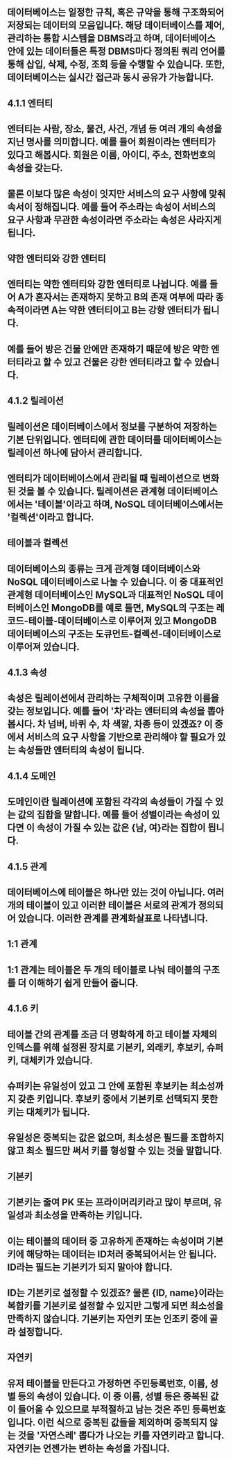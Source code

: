## 데이터베이스는 일정한 규칙, 혹은 규약을 통해 구조화되어 저장되는 데이터의 모음입니다. 해당 데이터베이스를 제어, 관리하는 통합 시스템을 DBMS라고 하며, 데이터베이스 안에 있는 데이터들은 특정 DBMS마다 정의된 쿼리 언어를 통해 삽입, 삭제, 수정, 조회 등을 수행할 수 있습니다. 또한, 데이터베이스는 실시간 접근과 동시 공유가 가능합니다.

## 4.1.1 엔터티
## 엔터티는 사람, 장소, 물건, 사건, 개념 등 여러 개의 속성을 지닌 명사를 의미합니다. 예를 들어 회원이라는 엔터티가 있다고 해봅시다. 회원은 이름, 아이디, 주소, 전화번호의 속성을 갖는다.
## 물론 이보다 많은 속성이 잇지만 서비스의 요구 사항에 맞춰 속서이 정해집니다. 예를 들어 주소라는 속성이 서비스의 요구 사항과 무관한 속성이라면 주소라는 속성은 사라지게 됩니다.

## 약한 엔터티와 강한 엔터티
## 엔터티는 약한 엔터티와 강한 엔터티로 나뉩니다. 예를 들어 A가 혼자서는 존재하지 못하고 B의 존재 여부에 따라 종속적이라면 A는 약한 엔터티이고 B는 강항 엔터티가 됩니다.
## 예를 들어 방은 건물 안에만 존재하기 때문에 방은 약한 엔터티라고 할 수 있고 건물은 강한 엔터티라고 할 수 있습니다.

## 4.1.2 릴레이션
## 릴레이션은 데이터베이스에서 정보를 구분하여 저장하는 기본 단위입니다. 엔터티에 관한 데이터를 데이터베이스는 릴레이션 하나에 담아서 관리합니다.
## 엔터티가 데이터베이스에서 관리될 때 릴레이션으로 변화된 것을 볼 수 있습니다. 릴레이션은 관계형 데이터베이스에서는 '테이블'이라고 하며, NoSQL 데이터베이스에서는 '컬렉션'이라고 합니다.

## 테이블과 컬렉션
## 데이터베이스의 종류는 크게 관계형 데이터베이스와 NoSQL 데이터베이스로 나눌 수 있습니다. 이 중 대표적인 관계형 데이터베이스인 MySQL과 대표적인 NoSQL 데이터베이스인 MongoDB를 예로 들면, MySQL의 구조는 레코드-테이블-데이터베이스로 이루어져 있고 MongoDB 데이터베이스의 구조는 도큐먼트-컬렉션-데이터베이스로 이루어져 있습니다.

## 4.1.3 속성
## 속성은 릴레이션에서 관리하는 구체적이며 고유한 이름을 갖는 정보입니다. 예를 들어 '차'라는 엔터티의 속성을 뽑아봅시다. 차 넘버, 바퀴 수, 차 색깔, 차종 등이 있겠죠? 이 중에서 서비스의 요구 사항을 기반으로 관리해야 할 필요가 있는 속성들만 엔터티의 속성이 됩니다.

## 4.1.4 도메인
## 도메인이란 릴레이션에 포함된 각각의 속성들이 가질 수 있는 값의 집합을 말합니다. 예를 들어 성별이라는 속성이 있다면 이 속성이 가질 수 있는 값은 {남, 여}라는 집합이 됩니다.

## 4.1.5 관계
## 데이터베이스에 테이블은 하나만 있는 것이 아닙니다. 여러 개의 테이블이 있고 이러한 테이블은 서로의 관계가 정의되어 있습니다. 이러한 관계를 관계화살표로 나타냅니다.

## 1:1 관계
## 1:1 관계는 테이블은 두 개의 테이블로 나눠 테이블의 구조를 더 이해하기 쉽게 만들어 줍니다.

## 4.1.6 키
## 테이블 간의 관계를 조금 더 명확하게 하고 테이블 자체의 인덱스를 위해 설정된 장치로 기본키, 외래키, 후보키, 슈퍼키, 대체키가 있습니다.
## 슈퍼키는 유일성이 있고 그 안에 포함된 후보키는 최소성까지 갖춘 키입니다. 후보키 중에서 기본키로 선택되지 못한 키는 대체키가 됩니다.
## 유일성은 중복되는 값은 없으며, 최소성은 필드를 조합하지 않고 최소 필드만 써서 키를 형성할 수 있는 것을 말합니다.

## 기본키
## 기본키는 줄여 PK 또는 프라이머리키라고 많이 부르며, 유일성과 최소성을 만족하는 키입니다.
## 이는 테이블의 데이터 중 고유하게 존재하는 속성이며  기본키에 해당하는 데이터는 ID처러 중복되어서는 안 됩니다. ID라는 필드는 기본키가 되지 말아야 합니다.
## ID는 기본키로 설정할 수 있겠죠? 물론 {ID, name}이라는 복합키를 기본키로 설정할 수 있지만 그렇게 되면 최소성을 만족하지 않습니다. 기본키는 자연키 또는 인조키 중에 골라 설정합니다.

## 자연키
## 유저 테이블을 만든다고 가정하면 주민등록번호, 이름, 성별 등의 속성이 있습니다. 이 중 이름, 성별 등은 중복된 값이 들어올 수 있으므로 부적절하고 남는 것은 주민 등록번호입니다. 이런 식으로 중복된 값들을 제외하며 중복되지 않는 것을 '자연스레' 뽑다가 나오는 키를 자연키라고 합니다. 자연키는 언젠가는 변하는 속성을 가집니다.
